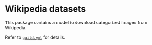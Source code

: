 # Wikipedia datasets

This package contains a model to download categorized images from
Wikipedia.

Refer to [`guild.yml`](guild.yml) for details.
